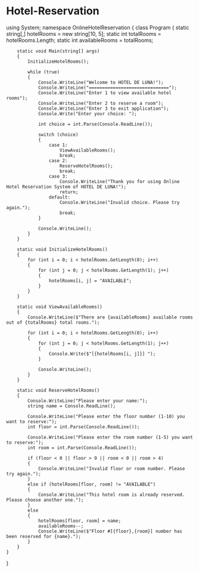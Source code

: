 # Hotel-Reservation

using System;
namespace OnlineHotelReservation
{
    class Program
    {
        static string[,] hotelRooms = new string[10, 5];
        static int totalRooms = hotelRooms.Length;
        static int availableRooms = totalRooms;

        static void Main(string[] args)
        {
            InitializeHotelRooms();

            while (true)
            {
                Console.WriteLine("Welcome to HOTEL DE LUNA!");
                Console.WriteLine("==============================");
                Console.WriteLine("Enter 1 to view available hotel rooms");
                Console.WriteLine("Enter 2 to reserve a room");
                Console.WriteLine("Enter 3 to exit application");
                Console.Write("Enter your choice: ");

                int choice = int.Parse(Console.ReadLine());

                switch (choice)
                {
                    case 1:
                        ViewAvailableRooms();
                        break;
                    case 2:
                        ReserveHotelRooms();
                        break;
                    case 3:
                        Console.WriteLine("Thank you for using Online Hotel Reservation System of HOTEL DE LUNA!");
                        return;
                    default:
                        Console.WriteLine("Invalid choice. Please try again.");
                        break;
                }

                Console.WriteLine();
            }
        }

        static void InitializeHotelRooms()
        {
            for (int i = 0; i < hotelRooms.GetLength(0); i++)
            {
                for (int j = 0; j < hotelRooms.GetLength(1); j++)
                {
                    hotelRooms[i, j] = "AVAILABLE";
                }
            }
        }

        static void ViewAvailableRooms()
        {
            Console.WriteLine($"There are {availableRooms} available rooms out of {totalRooms} total rooms.");

            for (int i = 0; i < hotelRooms.GetLength(0); i++)
            {
                for (int j = 0; j < hotelRooms.GetLength(1); j++)
                {
                    Console.Write($"[{hotelRooms[i, j]}] ");
                }

                Console.WriteLine();
            }
        }

        static void ReserveHotelRooms()
        {
            Console.WriteLine("Please enter your name:");
            string name = Console.ReadLine();

            Console.WriteLine("Please enter the floor number (1-10) you want to reserve:");
            int floor = int.Parse(Console.ReadLine());

            Console.WriteLine("Please enter the room number (1-5) you want to reserve:");
            int room = int.Parse(Console.ReadLine());

            if (floor < 0 || floor > 9 || room < 0 || room > 4)
            {
                Console.WriteLine("Invalid floor or room number. Please try again.");
            }
            else if (hotelRooms[floor, room] != "AVAILABLE")
            {
                Console.WriteLine("This hotel room is already reserved. Please choose another one.");
            }
            else
            {
                hotelRooms[floor, room] = name;
                availableRooms--;
                Console.WriteLine($"Floor #[{floor},{room}] number has been reserved for {name}.");
            }
        }
    }
}
